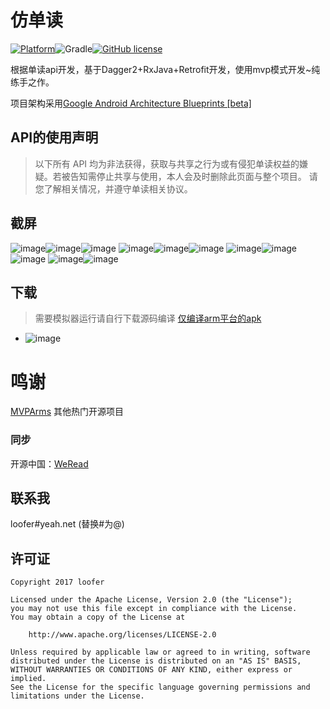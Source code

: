 # 仿单读

[![Platform](https://img.shields.io/badge/platform-Android-blue.svg)](http://git.oschina.net/lunfu/WeRead)![Gradle](https://img.shields.io/badge/gradle-2.2.3-blue.svg)[![GitHub license](https://img.shields.io/badge/license-Apache%202-blue.svg)](https://raw.githubusercontent.com/marktony/ZhiHuDaily/master/LICENSE)


根据单读api开发，基于Dagger2+RxJava+Retrofit开发，使用mvp模式开发~纯练手之作。

项目架构采用[Google Android Architecture Blueprints [beta]](https://github.com/googlesamples/android-architecture)



## API的使用声明

> 以下所有 API 均为非法获得，获取与共享之行为或有侵犯单读权益的嫌疑。若被告知需停止共享与使用，本人会及时删除此页面与整个项目。
请您了解相关情况，并遵守单读相关协议。

## 截屏
![image](screenshot/home.png)![image](screenshot/sliding.png)![image](screenshot/left_menu.png)
![image](screenshot/left_menu.png)![image](screenshot/right_menu.png)![image](screenshot/text.png)
![image](screenshot/main_video.png)![image](screenshot/video.png)![image](screenshot/audio.png)
![image](screenshot/daily.png)![image](screenshot/about.png)

## 下载
> 需要模拟器运行请自行下载源码编译
[仅编译arm平台的apk](apk/WeRead.apk)


* ![image](screenshot/fir.png)


# 鸣谢

[MVPArms](https://github.com/JessYanCoding/MVPArms)
其他热门开源项目

### 同步

开源中国：[WeRead](http://git.oschina.net/lunfu/WeRead)

## 联系我
loofer#yeah.net (替换#为@)


## 许可证

    Copyright 2017 loofer

    Licensed under the Apache License, Version 2.0 (the "License");
    you may not use this file except in compliance with the License.
    You may obtain a copy of the License at

        http://www.apache.org/licenses/LICENSE-2.0

    Unless required by applicable law or agreed to in writing, software
    distributed under the License is distributed on an "AS IS" BASIS,
    WITHOUT WARRANTIES OR CONDITIONS OF ANY KIND, either express or implied.
    See the License for the specific language governing permissions and
    limitations under the License.
